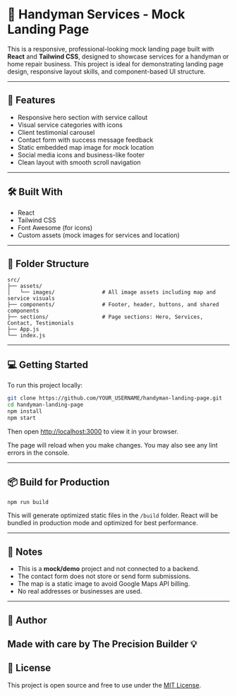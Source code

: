 # 💪 Handyman Services - Mock Landing Page

This is a responsive, professional-looking mock landing page built with **React** and **Tailwind CSS**, designed to showcase services for a handyman or home repair business. This project is ideal for demonstrating landing page design, responsive layout skills, and component-based UI structure.

---

## 🚀 Features

* Responsive hero section with service callout
* Visual service categories with icons
* Client testimonial carousel
* Contact form with success message feedback
* Static embedded map image for mock location
* Social media icons and business-like footer
* Clean layout with smooth scroll navigation

---

## 🛠️ Built With

* React
* Tailwind CSS
* Font Awesome (for icons)
* Custom assets (mock images for services and location)

---

## 📂 Folder Structure

```
src/
├── assets/
│   └── images/               # All image assets including map and service visuals
├── components/               # Footer, header, buttons, and shared components
├── sections/                 # Page sections: Hero, Services, Contact, Testimonials
├── App.js
└── index.js
```

---

## 💻 Getting Started

To run this project locally:

```bash
git clone https://github.com/YOUR_USERNAME/handyman-landing-page.git
cd handyman-landing-page
npm install
npm start
```

Then open [http://localhost:3000](http://localhost:3000) to view it in your browser.

The page will reload when you make changes. You may also see any lint errors in the console.

---

## 📦 Build for Production

```bash
npm run build
```

This will generate optimized static files in the `/build` folder.
React will be bundled in production mode and optimized for best performance.

---

## 🧪 Notes

* This is a **mock/demo** project and not connected to a backend.
* The contact form does not store or send form submissions.
* The map is a static image to avoid Google Maps API billing.
* No real addresses or businesses are used.

---

## 🧠 Author

Made with care by **The Precision Builder** 💡
---

## 📄 License

This project is open source and free to use under the [MIT License](LICENSE).
